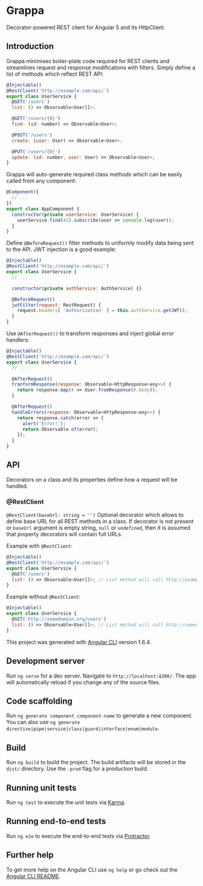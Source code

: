 # Grappa

Decorator-powered REST client for Angular 5 and its HttpClient.

## Introduction

Grappa minimises boiler-plate code required for REST clients and streamlines request and response
modifications with filters. Simply define a list of methods which reflect REST API:

```javascript
@Injectable()
@RestClient('http://example.com/api/')
export class UserService {
  @GET('/users')
  list: () => Observable<User[]>;

  @GET('/users/{0}')
  find: (id: number) => Observable<User>;

  @POST('/users')
  create: (user: User) => Observable<User>;

  @PUT('/users/{0}')
  update: (id: number, user: User) => Observable<User>;
}
```

Grappa will auto-generate required class methods which can be easily called from any component:

```javascript
@Component({
  // ...
})
export class AppComponent {
  constructor(private userService: UserService) {
    userService.find(42).subscribe(user => console.log(user));
  }
}
```

Define `@BeforeRequest()` filter methods to uniformly modify data being sent to the API.
JWT injection is a good example: 

```javascript
@Injectable()
@RestClient('http://example.com/api/')
export class UserService {
  // ...

  constructor(private authService: AuthService) {}

  @BeforeRequest()
  jwtFilter(request: RestRequest) {
    request.headers[ 'Authorization' ] = this.authService.getJWT();
  }
}
```

Use `@AfterRequest()` to transform responses and inject global error handlers:

```javascript
@Injectable()
@RestClient('http://example.com/api/')
export class UserService {
  // ...

  @AfterRequest()
  tranformResponse(response: Observable<HttpResponse<any>>) {
    return response.map(r => User.fromResponse(r.body));
  }

  @AfterRequest()
  handleErrors(response: Observable<HttpResponse<any>>) {
    return response.catch(error => {
      alert('Error!');
      return Observable.of(error);
    });
  }
}
```

## API

Decorators on a class and its properties define how a request will be handled.

### @RestClient

`@RestClient(baseUrl: string = '')`
Optional decorator which allows to define base URL for all REST methods in a class.
If decorator is not present or `baseUrl` argument is empty string, `null` or `undefined`,
then it is assumed that property decorators will contain full URLs.

Example with `@RestClient`:

```javascript
@Injectable()
@RestClient('http://example.com/api/')
export class UserService {
  @GET('/users')
  list: () => Observable<User[]>; // List method will call http://example.com/api/users
}
```

Example without `@RestClient`:

```javascript
@Injectable()
export class UserService {
  @GET('http://somedomain.org/users')
  list: () => Observable<User[]>; // List method will call http://somedomain.org/users
}
```

















This project was generated with [Angular CLI](https://github.com/angular/angular-cli) version 1.6.4.

## Development server

Run `ng serve` for a dev server. Navigate to `http://localhost:4200/`. The app will automatically reload if you change any of the source files.

## Code scaffolding

Run `ng generate component component-name` to generate a new component. You can also use `ng generate directive|pipe|service|class|guard|interface|enum|module`.

## Build

Run `ng build` to build the project. The build artifacts will be stored in the `dist/` directory. Use the `-prod` flag for a production build.

## Running unit tests

Run `ng test` to execute the unit tests via [Karma](https://karma-runner.github.io).

## Running end-to-end tests

Run `ng e2e` to execute the end-to-end tests via [Protractor](http://www.protractortest.org/).

## Further help

To get more help on the Angular CLI use `ng help` or go check out the [Angular CLI README](https://github.com/angular/angular-cli/blob/master/README.md).

